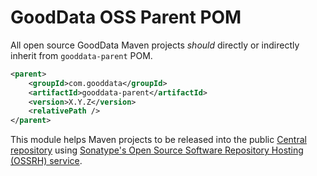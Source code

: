 # GoodData OSS Parent POM

All open source GoodData Maven projects *should* directly or indirectly inherit from `gooddata-parent` POM.

```xml
<parent>
    <groupId>com.gooddata</groupId>
    <artifactId>gooddata-parent</artifactId>
    <version>X.Y.Z</version>
    <relativePath />
</parent>
```

This module helps Maven projects to be released into the public [Central repository](http://central.sonatype.org/)
using [Sonatype's Open Source Software Repository Hosting (OSSRH) service](http://central.sonatype.org/pages/ossrh-guide.html).
